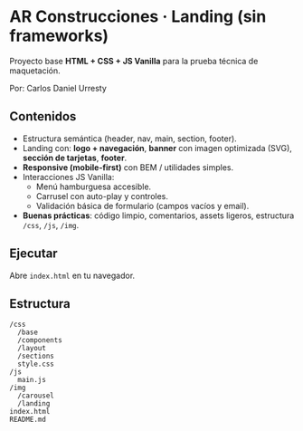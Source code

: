 # AR Construcciones · Landing (sin frameworks)

Proyecto base **HTML + CSS + JS Vanilla** para la prueba técnica de maquetación.

Por: Carlos Daniel Urresty

## Contenidos
- Estructura semántica (header, nav, main, section, footer).
- Landing con: **logo + navegación**, **banner** con imagen optimizada (SVG), **sección de tarjetas**, **footer**.
- **Responsive (mobile-first)** con BEM / utilidades simples.
- Interacciones JS Vanilla:
  - Menú hamburguesa accesible.
  - Carrusel con  auto-play y controles.
  - Validación básica de formulario (campos vacíos y email).
- **Buenas prácticas**: código limpio, comentarios, assets ligeros, estructura `/css`, `/js`, `/img`.

## Ejecutar
Abre `index.html` en tu navegador.

## Estructura
```
/css
  /base
  /components
  /layout
  /sections
  style.css
/js
  main.js
/img
  /carousel
  /landing
index.html
README.md
```